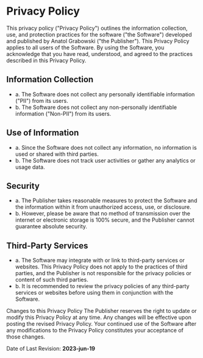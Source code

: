 # Privacy Policy

This privacy policy ("Privacy Policy") outlines the information collection, use, and protection practices for the software ("the Software") developed and published by Anatol Grabowski ("the Publisher"). This Privacy Policy applies to all users of the Software. By using the Software, you acknowledge that you have read, understood, and agreed to the practices described in this Privacy Policy.

## Information Collection
- a. The Software does not collect any personally identifiable information ("PII") from its users.
- b. The Software does not collect any non-personally identifiable information ("Non-PII") from its users.

## Use of Information
- a. Since the Software does not collect any information, no information is used or shared with third parties.
- b. The Software does not track user activities or gather any analytics or usage data.

## Security
- a. The Publisher takes reasonable measures to protect the Software and the information within it from unauthorized access, use, or disclosure.
- b. However, please be aware that no method of transmission over the internet or electronic storage is 100% secure, and the Publisher cannot guarantee absolute security.

## Third-Party Services
- a. The Software may integrate with or link to third-party services or websites. This Privacy Policy does not apply to the practices of third parties, and the Publisher is not responsible for the privacy policies or content of such third parties.
- b. It is recommended to review the privacy policies of any third-party services or websites before using them in conjunction with the Software.

Changes to this Privacy Policy
The Publisher reserves the right to update or modify this Privacy Policy at any time. Any changes will be effective upon posting the revised Privacy Policy. Your continued use of the Software after any modifications to the Privacy Policy constitutes your acceptance of those changes.

Date of Last Revision: **2023-jun-19**
